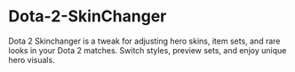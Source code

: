 # Dota-2-SkinChanger
Dota 2 Skinchanger is a tweak for adjusting hero skins, item sets, and rare looks in your Dota 2 matches. Switch styles, preview sets, and enjoy unique hero visuals.
